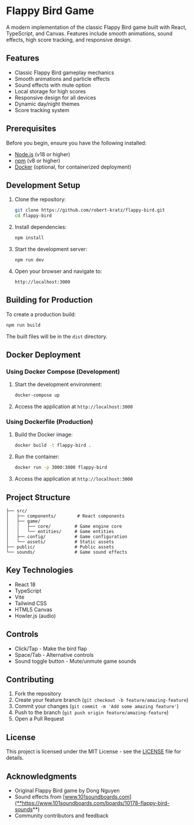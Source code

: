 # Flappy Bird Game

A modern implementation of the classic Flappy Bird game built with React, TypeScript, and Canvas. Features include smooth animations, sound effects, high score tracking, and responsive design.

## Features

- Classic Flappy Bird gameplay mechanics
-  Smooth animations and particle effects
-  Sound effects with mute option
-  Local storage for high scores
-  Responsive design for all devices
-  Dynamic day/night themes
-  Score tracking system

## Prerequisites

Before you begin, ensure you have the following installed:
- [Node.js](https://nodejs.org/) (v18 or higher)
- [npm](https://www.npmjs.com/) (v8 or higher)
- [Docker](https://www.docker.com/) (optional, for containerized deployment)

## Development Setup

1. Clone the repository:
   ```bash
   git clone https://github.com/robert-kratz/flappy-bird.git
   cd flappy-bird
   ```

2. Install dependencies:
   ```bash
   npm install
   ```

3. Start the development server:
   ```bash
   npm run dev
   ```

4. Open your browser and navigate to:
   ```
   http://localhost:3000
   ```

## Building for Production

To create a production build:

```bash
npm run build
```

The built files will be in the `dist` directory.

## Docker Deployment

### Using Docker Compose (Development)

1. Start the development environment:
   ```bash
   docker-compose up
   ```

2. Access the application at `http://localhost:3000`

### Using Dockerfile (Production)

1. Build the Docker image:
   ```bash
   docker build -t flappy-bird .
   ```

2. Run the container:
   ```bash
   docker run -p 3000:3000 flappy-bird
   ```

3. Access the application at `http://localhost:3000`

## Project Structure

```
├── src/
│   ├── components/        # React components
│   ├── game/
│   │   ├── core/         # Game engine core
│   │   └── entities/     # Game entities
│   ├── config/           # Game configuration
│   └── assets/           # Static assets
├── public/               # Public assets
└── sounds/               # Game sound effects
```

## Key Technologies

- React 18
- TypeScript
- Vite
- Tailwind CSS
- HTML5 Canvas
- Howler.js (audio)

## Controls

- Click/Tap - Make the bird flap
- Space/Tab - Alternative controls
- Sound toggle button - Mute/unmute game sounds

## Contributing

1. Fork the repository
2. Create your feature branch (`git checkout -b feature/amazing-feature`)
3. Commit your changes (`git commit -m 'Add some amazing feature'`)
4. Push to the branch (`git push origin feature/amazing-feature`)
5. Open a Pull Request

## License

This project is licensed under the MIT License - see the [LICENSE](LICENSE) file for details.

## Acknowledgments

- Original Flappy Bird game by Dong Nguyen
- Sound effects from [www.101soundboards.com](**https://www.101soundboards.com/boards/10178-flappy-bird-sounds**)
- Community contributors and feedback